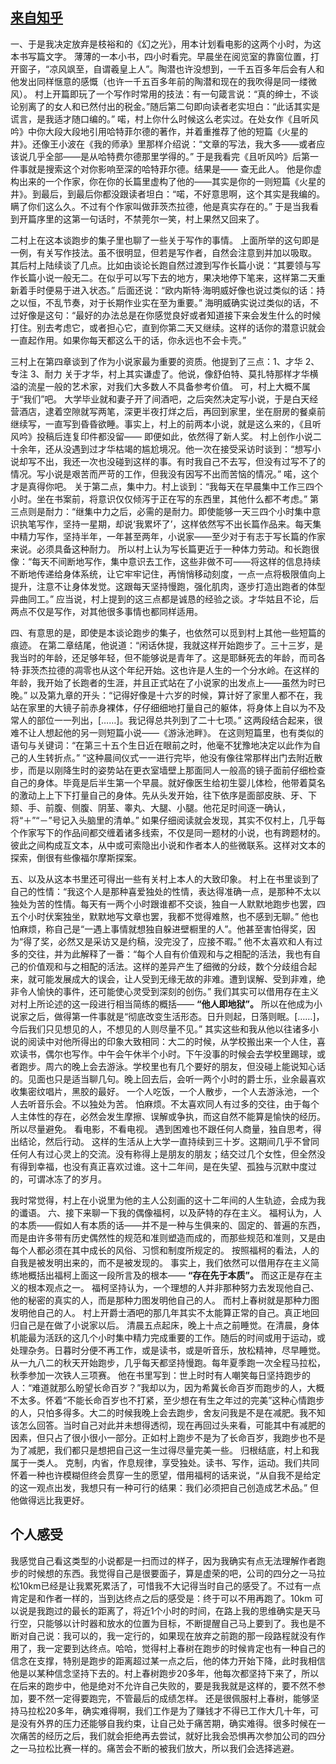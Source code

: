 ## [来自知乎](http://www.zhihu.com/question/26090435?sort=created)
一、于是我决定放弃是枝裕和的《幻之光》，用本计划看电影的这两个小时，为这本书写篇文字。
薄薄的一本小书，四小时看完。早晨坐在阅览室的靠窗位置，打开窗子，“凉风飒至，自谓羲皇上人”。陶潜也许没想到，一千五百多年后会有人和他发出同样惬意的感慨（也许一千五百多年前的陶潜和现在的我吹得是同一缕微风）。
村上开篇即玩了一个写作时常用的技法：有一句箴言说：“真的绅士，不谈论别离了的女人和已然付出的税金。”随后第二句即向读者老实坦白：“此话其实是谎言，是我适才随口编的。”
喏，村上你什么时候这么老实过。在处女作《且听风吟》中你大段大段地引用哈特菲尔德的著作，并着重推荐了他的短篇《火星的井》。还像王小波在《我的师承》里那样介绍说：“文章的写法，我大多——或者应该说几乎全部——是从哈特费尔德那里学得的。”
于是我看完《且听风吟》后第一件事就是搜索这个对你影响至深的哈特菲尔德。结果是——
查无此人。
他是你虚构出来的一个作家，你在你的长篇里虚构了他的——其实是你的一则短篇《火星的井》。到最后，到最后你都没跟读者坦白：“喏，不好意思啊，这个其实是我编的。瞒了你们这么久。不过有个作家叫做菲茨杰拉德，他是真实存在的。”
于是当我看到开篇序里的这第一句话时，不禁莞尔一笑，村上果然又回来了。

二村上在这本谈跑步的集子里也聊了一些关于写作的事情。
上面所举的这句即是一例，有关写作技法。虽不很明显，但若是写作者，自然会注意到并加以吸取。
其后村上陆续谈了几点。比如由谈论长跑自然过渡到写作长篇小说：“其要领与写作长篇小说一般无二。在似乎可以写下去的地方，果决地停下笔来，这样第二天重新着手时便易于进入状态。”
后面还说：“欧内斯特·海明威好像也说过类似的话：持之以恒，不乱节奏，对于长期作业实在至为重要。”
海明威确实说过类似的话，不过好像是这句：“最好的办法总是在你感觉良好或者知道接下来会发生什么的时候打住。别去考虑它，或者担心它，直到你第二天又继续。这样的话你的潜意识就会一直起作用。如果你每天都这么干的话，你永远也不会卡壳。”

三村上在第四章谈到了作为小说家最为重要的资质。他提到了三点：1、才华 2、专注 3、耐力 
关于才华，村上其实谦虚了。他说，像舒伯特、莫扎特那样才华横溢的流星一般的艺术家，对我们大多数人不具备参考价值。
可，村上大概不属于“我们”吧。
大学毕业就和妻子开了间酒吧，之后突然决定写小说，于是白天经营酒店，逮着空隙就写两笔，深更半夜打烊之后，再回到家里，坐在厨房的餐桌前继续写，一直写到昏昏欲睡。事实上，村上的前两本小说，就是这么来的，《且听风吟》投稿后连复印件都没留——
即便如此，依然得了新人奖。
村上创作小说二十余年，还从没遇到过才华枯竭的尴尬境况。他一次在接受采访时谈到：“想写小说却写不出，我还一次也没碰到这样的事。有时我自己不去写，但没有过写不了的情况。写小说是艰苦而严苛的工作，但我没有因写不出而苦恼的情况。”
喏，这个才是真得你吧。
关于第二点，集中力。村上谈到：“我每天在早晨集中工作三四个小时。坐在书案前，将意识仅仅倾泻于正在写的东西里，其他什么都不考虑。”
第三点则是耐力：“继集中力之后，必需的是耐力。即使能够一天三四个小时集中意识执笔写作，坚持一星期，却说‘我累坏了’，这样依然写不出长篇作品来。每天集中精力写作，坚持半年，一年甚至两年，小说家——至少对于有志于写长篇的作家来说。必须具备这种耐力。
所以村上认为写长篇更近于一种体力劳动。和长跑很像：“每天不间断地写作，集中意识去工作，这些非做不可——将这样的信息持续不断地传递给身体系统，让它牢牢记住，再悄悄移动刻度，一点一点将极限值向上提升，注意不让身体发觉。这跟每天坚持慢跑，强化肌肉，逐步打造出跑者的体型异曲同工。”
应当说，村上提到的这三点都是诚恳的经验之谈。才华姑且不论，后两点不仅是写作，对其他很多事情也都同样适用。

四、有意思的是，即使是本谈论跑步的集子，也依然可以觅到村上其他一些短篇的痕迹。
在第二章结尾，他说道：“闲话休提，我就这样开始跑步了。三十三岁，是我当时的年龄，还足够年轻，但不能够说是青年了。这是耶稣死去的年龄，而司各特·菲茨杰拉德的凋零也从这个年纪开始。这也许是人生的一个分水岭。在这样的年龄，我开始了长跑者的生涯，并且正式站在了小说家的出发点上——虽然为时已晚。”
以及第九章的开头：“记得好像是十六岁的时候，算计好了家里人都不在，我站在家里的大镜子前赤身裸体，仔仔细细地打量自己的躯体，将身体上自以为不及常人的部位一一列出，[……]。我记得总共列到了二十七项。”
这两段结合起来，很难不让人想起他的另一则短篇小说——《游泳池畔》。
在这则短篇里，也有类似的语句与关键词：“在第三十五个生日近在眼前之时，他毫不犹豫地决定以此作为自己的人生转折点。”
“这种晨间仪式一一进行完毕，他没有像往常那样出门去附近散步，而是以刚降生时的姿势站在更衣室墙壁上那面同人一般高的镜子面前仔细检查自己的身体。毕竟是后半生第一个早晨。就好像医生给初生婴儿体检，他带着莫名的激动上上下下打量自己的身体。先从头发开始，往下依序是面部皮肤、牙、下颏、手、前腹、侧腹、阴茎、睾丸、大腿、小腿。他花足时间逐一确认，将“＋”“－”号记入头脑里的清单。”
如果仔细阅读就会发现，其实不仅村上，几乎每个作家写下的作品间都交缠着诸多线索，不仅是同一题材的小说，也有跨题材的。彼此之间构成互文本，从中或可索隐出小说和作者本人的些微联系。这样对文本的探索，倒很有些像福尔摩斯探案。

五、以及从这本书里还可得出一些有关村上本人的大致印象。
村上在书里谈到了自己的性情：“我这个人是那种喜爱独处的性情，表达得准确一点，是那种不太以独处为苦的性情。每天有一两个小时跟谁都不交谈，独自一人默默地跑步也罢，四五个小时伏案独坐，默默地写文章也罢，我都不觉得难熬，也不感到无聊。”
他也怕麻烦，称自己是“一遇上事情就想独自躲进壁橱里的人”。他甚至害怕得奖，因为“得了奖，必然又是采访又是约稿，没完没了，应接不暇。”
他不太喜欢和人有过多的交往，并为此解释了一番：“每个人自有价值观和与之相配的活法，我也有自己的价值观和与之相配的活法。这样的差异产生了细微的分歧，数个分歧组合起来，就可能发展成大的误会，让人受到无缘无故的非难。遭到误解、受到非难，绝非令人愉快的事件，还可能使心灵受到深刻的创伤。”
我们其实可以借用存在主义对村上所论述的这一段进行相当简练的概括——
**“他人即地狱”。**
所以在他成为小说家之后，做得第一件事就是“彻底改变生活形态。日升则起，日落则眠。[……]，今后我们只见想见的人，不想见的人则尽量不见。”
其实这些和我从他以往诸多小说的阅读中对他所得出的印象大致相同：大二的时候，从学校搬出来一个人住，喜欢读书，偶尔也写作。中午会午休半个小时。下午没事的时候会去学校里踢球，或者跑步。周六的晚上会去游泳。学校里也有几个要好的朋友，但没碰上能说知心话的。见面也只是适当聊几句。晚上回去后，会听一两个小时的爵士乐，业余最喜欢收集密纹唱片，黑胶的最好。
一个人吃饭，一个人散步，一个人去游泳池，一个人去听音乐会。不以独处为苦。
怕麻烦。不太喜欢同人有过多的交往，由于每个人主体性的存在，必然会发生摩擦、误解或争执，而这自然不能算是愉快的经历。所以尽量避免。
看电影，不看电视。
遇到困难也不跟任何人商量，独自思考，得出结论，然后行动。
这样的生活从上大学一直持续到三十岁。这期间几乎不曾同任何人有过心灵上的交流。没有称得上是朋友的朋友；结交过几个女性，但全然没有得到幸福，也没有真正喜欢过谁。这十二年间，是在失望、孤独与沉默中度过的，可谓冰冻了的岁月。

我时常觉得，村上在小说里为他的主人公刻画的这十二年间的人生轨迹，会成为我的谶语。
六、接下来聊一下我的偶像福柯，以及萨特的存在主义。
福柯认为，人的本质——假如人有本质的话——并不是一种与生俱来的、固定的、普遍的东西，而是由许多带有历史偶然性的规范和准则塑造而成的，而那些规范和准则，又是由每个人都必须在其中成长的风俗、习惯和制度所规定的。
按照福柯的看法，人的自我是被发明出来的，而不是被发现的。
事实上，我们依然可以借用存在主义简练地概括出福柯上面这一段所言及的根本——
**“存在先于本质”。**
而这正是存在主义的根本观点之一。
福柯坚持认为，一个理想的人并非那种努力去发现他自己、他的秘密的真实的人，而是那种力图发明他自己的人。
而村上春树就是那种力图发明他自己的人。
村上开爵士酒吧的那几年其实不太能算正常的自己。真正地回归自己是在做了小说家以后。
清晨五点起床，晚上十点之前睡觉。在清晨，身体机能最为活跃的这几个小时集中精力完成重要的工作。随后的时间或用于运动，或处理杂务。日暮时分便不再工作，或是读书，或是听音乐，放松精神，尽早睡觉。
从一九八二的秋天开始跑步，几乎每天都坚持慢跑。每年夏季跑一次全程马拉松，秋季参加一次铁人三项赛。
他在书里写到：世上时时有人嘲笑每日坚持跑步的人：“难道就那么盼望长命百岁？”我却以为，因为希冀长命百岁而跑步的人，大概不太多。怀着“不能长命百岁也不打紧，至少想在有生之年过的完美”这种心情跑步的人，只怕多得多。大二的时候我晚上会去跑步，舍友问我是不是在减肥。我不知该怎么回答。当时自己对此并未想得透彻，现在再回过头来看，可能其中有减肥的因素，但只占了很小很小一部分。正如村上跑步不是为了长命百岁，我跑步也不是为了减肥，我们都只是想把自己这一生过得尽量完美一些。
归根结底，村上和我属于一类人。
克制，内省，作息规律，享受独处。读书、写作，运动。我们共同怀着一种也许模糊但终会贯穿一生的愿望，借用福柯的话来说，“从自我不是给定的这一观点出发，我想只有一种可行的结果：我们必须把自己创造成艺术品。”
但他做得远比我更好。

## 个人感受 ##
我感觉自己看这类型的小说都是一扫而过的样子，因为我确实有点无法理解作者跑步的时候想的东西。我觉得自己是很要面子，算是虚荣的吧，公司的四分之一马拉松10km已经是让我累死累活了，可惜我不大记得当时自己的感受了。不过有一点肯定是和作者一样的，当到达终点之后的感受是：终于可以不用再跑了。10km 可以说是我跑过的最长的距离了，将近1个小时的时间，在路上我的思维确实是天马行空，只能够以计时器和放水的位置为目标，不断提醒自己马上要到了。我也是不断对自己说：我可以的，我一定行的，如果现在放弃之前跑的那一段路程就没有作用了，我一定要到达终点。哈哈，觉得村上春树在跑步的时候肯定也有一种自己的信念在支撑，特别是跑步的距离超过某一点之后，他的体力开始下降，此时我相信他是以某种信念坚持下去的。村上春树跑步20多年，他每次都坚持下来了，所以在后来的跑步中，他是绝对不允许自己失败的，要是我我就是这样的，要不然不参加，要不然一定得要跑完，不管最后的成绩怎样。
还是很佩服村上春树，能够坚持马拉松20多年，确实难得啊，我们工作是为了赚钱才不得已工作大几十年，可是没有外界的压力还能够自我约束，让自己处于痛苦期，确实难得。很多时候在一次痛苦的经历之后，我们就会拒绝再去尝试，就好比我会恐惧再次参加公司的四分之一马拉松比赛一样的。痛苦会不断的被我们放大，所以我们会选择逃避。
